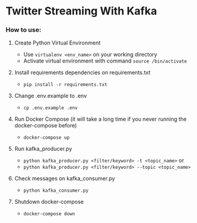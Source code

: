 # Twitter Streaming With Kafka

### How to use:

1. Create Python Virtual Environment

    - Use `virtualenv <env_name>` on your working directory
    - Activate virtual environment with command `source /bin/activate`


2. Install requirements dependencies on requirements.txt
   
    - `pip install -r requirements.txt`


3. Change .env.example to .env

    - `cp .env.example .env`


4. Run Docker Compose (it will take a long time if you never running the docker-compose before)
    
    - `docker-compose up`
   

5. Run kafka_producer.py 
    
    - `python kafka_producer.py <filter/keyword> -t <topic_name>`
    or
    - `python kafka_producer.py <filter/keyword> --topic <topic_name>`


6. Check messages on kafka_consumer.py

    - `python kafka_consumer.py`


7. Shutdown docker-compose

    - `docker-compose down`

